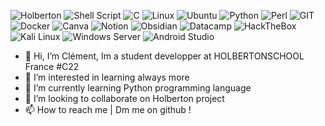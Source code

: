 ![Holberton](https://img.shields.io/badge/Holberton-FF0000?style=for-the-badge&logo=hippocamp)
![Shell Script](https://img.shields.io/badge/shell_script-%23121011.svg?style=for-the-badge&logo=gnu-bash&logoColor=white)
![C](https://img.shields.io/badge/c-%2300599C.svg?style=for-the-badge&logo=c&logoColor=white)
![Linux](https://img.shields.io/badge/Linux-FCC624?style=for-the-badge&logo=linux&logoColor=black)
![Ubuntu](https://img.shields.io/badge/Ubuntu-E95420?style=for-the-badge&logo=ubuntu&logoColor=white)
![Python](https://img.shields.io/badge/Python-14354C?style=for-the-badge&logo=python&logoColor=white)
![Perl](https://img.shields.io/badge/Perl-39457E?style=for-the-badge&logo=perl&logoColor=white)
![GIT](https://img.shields.io/badge/GIT-E44C30?style=for-the-badge&logo=git&logoColor=white)
![Docker](https://img.shields.io/badge/docker-%230db7ed.svg?style=for-the-badge&logo=docker&logoColor=white)
![Canva](https://img.shields.io/badge/Canva-%2300C4CC.svg?style=for-the-badge&logo=Canva&logoColor=white)
![Notion](https://img.shields.io/badge/Notion-%23000000.svg?style=for-the-badge&logo=notion&logoColor=white)
![Obsidian](https://img.shields.io/badge/Obsidian-purple?style=for-the-badge&logo=obsidian)
![Datacamp](https://img.shields.io/badge/Datacamp-05192D?style=for-the-badge&logo=datacamp&logoColor=65FF8F)
![HackTheBox](https://img.shields.io/badge/HackTheBox-03224C?style=for-the-badge&logo=hack-the-box&logoColor=01F308)
![Kali Linux](https://img.shields.io/badge/Kali_Linux-557C94?style=for-the-badge&logo=kali-linux&logoColor=white)
![Windows Server](https://img.shields.io/badge/Windows_Server-0078D6?style=for-the-badge&logo=windows&logoColor=white)
![Android Studio](https://img.shields.io/badge/Android_Studio-3DDC84?style=for-the-badge&logo=android-studio&logoColor=white)







- 👋 Hi, I’m  Clément, Im a student developper at HOLBERTONSCHOOL France #C22
- 👀 I’m interested in learning always more
- 🌱 I’m currently learning Python programming language
- 💞️ I’m looking to collaborate on Holberton project
- 📫 How to reach me | Dm me on github !


